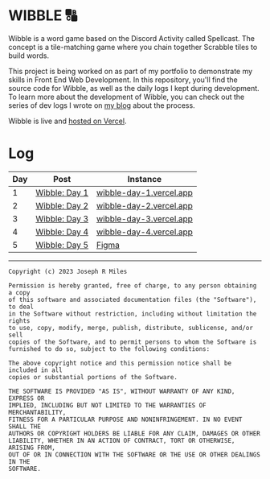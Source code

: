 # WIBBLE 🔠

Wibble is a word game based on the Discord Activity called Spellcast. The
concept is a tile-matching game where you chain together Scrabble tiles to build
words.

This project is being worked on as part of my portfolio to demonstrate my skills
in Front End Web Development. In this repository, you'll find the source code for
Wibble, as well as the daily logs I kept during development. To learn more about
the development of Wibble, you can check out the series of dev logs I wrote on
[my blog](https://jrm.dev) about the process.

Wibble is live and [hosted on Vercel](https://wibble.vercel.app).

# Log

| Day | Post | Instance |
|-----|------|----------|
| 1 | [Wibble: Day 1](https://jrm.dev/posts/wibble-day-1) | [wibble-day-1.vercel.app](https://wibble-day-1.vercel.app) |
| 2 | [Wibble: Day 2](https://jrm.dev/posts/wibble-day-2) | [wibble-day-2.vercel.app](https://wibble-day-1.vercel.app) |
| 3 | [Wibble: Day 3](https://jrm.dev/posts/wibble-day-3) | [wibble-day-3.vercel.app](https://wibble-day-1.vercel.app) |
| 4 | [Wibble: Day 4](https://jrm.dev/posts/wibble-day-4) | [wibble-day-4.vercel.app](https://wibble-day-1.vercel.app) |
| 5 | [Wibble: Day 5](https://jrm.dev/posts/wibble-day-5) | [Figma](https://www.figma.com/file/yhgMix4JiP3y6evGrsvtjP/Wibble-Day-5?node-id=40%3A275&t=wRd6yQG6gNTw9UEE-1) |

---

```
Copyright (c) 2023 Joseph R Miles

Permission is hereby granted, free of charge, to any person obtaining a copy
of this software and associated documentation files (the "Software"), to deal
in the Software without restriction, including without limitation the rights
to use, copy, modify, merge, publish, distribute, sublicense, and/or sell
copies of the Software, and to permit persons to whom the Software is
furnished to do so, subject to the following conditions:

The above copyright notice and this permission notice shall be included in all
copies or substantial portions of the Software.

THE SOFTWARE IS PROVIDED "AS IS", WITHOUT WARRANTY OF ANY KIND, EXPRESS OR
IMPLIED, INCLUDING BUT NOT LIMITED TO THE WARRANTIES OF MERCHANTABILITY,
FITNESS FOR A PARTICULAR PURPOSE AND NONINFRINGEMENT. IN NO EVENT SHALL THE
AUTHORS OR COPYRIGHT HOLDERS BE LIABLE FOR ANY CLAIM, DAMAGES OR OTHER
LIABILITY, WHETHER IN AN ACTION OF CONTRACT, TORT OR OTHERWISE, ARISING FROM,
OUT OF OR IN CONNECTION WITH THE SOFTWARE OR THE USE OR OTHER DEALINGS IN THE
SOFTWARE.
```